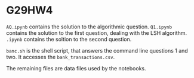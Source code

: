 # G29HW4
``AQ.ipynb`` contains the solution to the algorithmic question.
``Q1.ipynb`` contains the solution to the first question, dealing with the LSH algorithm.
``.ipynb`` contains the soltion to the second question.

``banc.sh`` is the shell script, that answers the command line questions 1 and two. It accesses the ``bank_transactions.csv``.

The remaining files are data files used by the notebooks.
